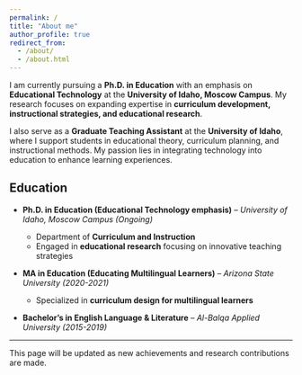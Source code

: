 ```yaml
---
permalink: /
title: "About me"
author_profile: true
redirect_from: 
  - /about/
  - /about.html
---
```


I am currently pursuing a **Ph.D. in Education** with an emphasis on **Educational Technology** at the **University of Idaho, Moscow Campus**. My research focuses on expanding expertise in **curriculum development, instructional strategies, and educational research**.

I also serve as a **Graduate Teaching Assistant** at the **University of Idaho**, where I support students in educational theory, curriculum planning, and instructional methods. My passion lies in integrating technology into education to enhance learning experiences.

## Education

- **Ph.D. in Education (Educational Technology emphasis)** – *University of Idaho, Moscow Campus (Ongoing)*  
  - Department of **Curriculum and Instruction**  
  - Engaged in **educational research** focusing on innovative teaching strategies  

- **MA in Education (Educating Multilingual Learners)** – *Arizona State University (2020-2021)*  
  - Specialized in **curriculum design for multilingual learners**  

- **Bachelor’s in English Language & Literature** – *Al-Balqa Applied University (2015-2019)*  

---
This page will be updated as new achievements and research contributions are made.
